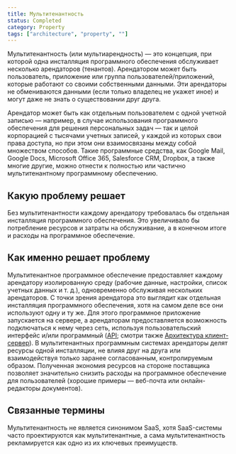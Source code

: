 ```yaml
---
title: Мультитенантность
status: Completed
category: Property
tags: ["architecture", "property", ""]
---
```


Мультитенантность (или мультиарендность) — это концепция, при которой одна инсталляция программного обеспечения обслуживает несколько арендаторов (тенантов).
Арендатором может быть пользователь, приложение или группа пользователей/приложений, которые работают со своими собственными данными.
Эти арендаторы не обмениваются данными (если только владелец не укажет иное) и могут даже не знать о существовании друг друга.

Арендатор может быть как отдельным пользователем с одной учетной записью — например, в случае использования программного обеспечения 
для решения персональных задач — так и целой корпорацией с тысячами учетных записей, у каждой из которых свои права доступа,
но при этом они взаимосвязаны между собой множеством способов. 
Такие программные средства, как Google Mail, Google Docs, Microsoft Office 365, Salesforce CRM, Dropbox, а также многие другие,
можно отнести к полностью или частично мультитенантному программному обеспечению.

## Какую проблему решает

Без мультитенантности каждому арендатору требовалась бы отдельная инсталляция программного обеспечения.
Это увеличивало бы потребление ресурсов и затраты на обслуживание, а в конечном итоге и расходы на программное обеспечение.

## Как именно решает проблему

Мультитенантное программное обеспечение предоставляет каждому арендатору изолированную среду (рабочие данные, настройки, список учетных данных и т. д.),
одновременно обслуживая нескольких арендаторов. 
С точки зрения арендатора это выглядит как отдельная инсталляция программного обеспечения, хотя на самом деле все они используют одну и ту же.
Для этого программное приложение запускается на сервере, а арендаторам предоставляется возможность подключаться к нему через сеть, 
используя пользовательский интерфейс и/или программный ([API](/ru/application-programming-interface/); смотри также [Архитектура клиент-сервер](/ru/client-server-architecture/)).
В мультитенантных программным системах арендаторы делят ресурсы одной инсталляции, не влияя друг на друга
или взаимодействуя только заранее согласованным, контролируемым образом.
Полученная экономия ресурсов на стороне поставщика позволяет значительно снизить расходы на программное обеспечение для пользователей (хорошие примеры — веб-почта или онлайн-редакторы документов).

## Связанные термины

Мультитенантность не является синонимом SaaS, хотя SaaS-системы часто проектируются как мультитенантные, а сама мультитенантность рекламируется
как одно из их ключевых преимуществ.
